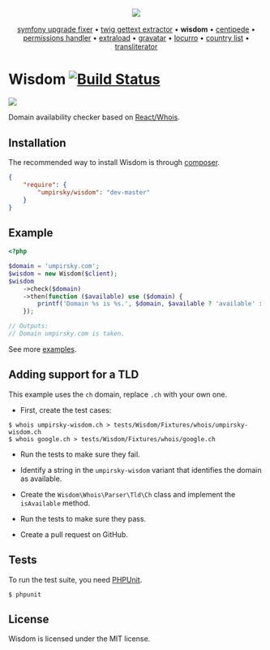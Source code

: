 <h3 align="center">
    <a href="https://github.com/umpirsky">
        <img src="https://farm2.staticflickr.com/1709/25098526884_ae4d50465f_o_d.png" />
    </a>
</h3>
<p align="center">
  <a href="https://github.com/umpirsky/Symfony-Upgrade-Fixer">symfony upgrade fixer</a> &bull;
  <a href="https://github.com/umpirsky/Twig-Gettext-Extractor">twig gettext extractor</a> &bull;
  <b>wisdom</b> &bull;
  <a href="https://github.com/umpirsky/centipede">centipede</a> &bull;
  <a href="https://github.com/umpirsky/PermissionsHandler">permissions handler</a> &bull;
  <a href="https://github.com/umpirsky/Extraload">extraload</a> &bull;
  <a href="https://github.com/umpirsky/Gravatar">gravatar</a> &bull;
  <a href="https://github.com/umpirsky/locurro">locurro</a> &bull;
  <a href="https://github.com/umpirsky/country-list">country list</a> &bull;
  <a href="https://github.com/umpirsky/Transliterator">transliterator</a>
</p>

Wisdom [![Build Status](https://secure.travis-ci.org/umpirsky/wisdom.png)](http://travis-ci.org/umpirsky/wisdom)
======
<img src="https://raw.github.com/umpirsky/wisdom/master/icon/icon.png" />

Domain availability checker based on [React/Whois](https://github.com/reactphp/whois).
## Installation

The recommended way to install Wisdom is through
[composer](http://getcomposer.org).

```json
{
    "require": {
        "umpirsky/wisdom": "dev-master"
    }
}
```

## Example

```php
<?php

$domain = 'umpirsky.com';
$wisdom = new Wisdom($client);
$wisdom
    ->check($domain)
    ->then(function ($available) use ($domain) {
        printf('Domain %s is %s.', $domain, $available ? 'available' : 'taken');
    });

// Outputs:
// Domain umpirsky.com is taken.
```

See more [examples](https://github.com/umpirsky/wisdom/tree/master/examples).

## Adding support for a TLD

This example uses the `ch` domain, replace `.ch` with your own one.

* First, create the test cases:
```
$ whois umpirsky-wisdom.ch > tests/Wisdom/Fixtures/whois/umpirsky-wisdom.ch
$ whois google.ch > tests/Wisdom/Fixtures/whois/google.ch
```

* Run the tests to make sure they fail.

* Identify a string in the `umpirsky-wisdom` variant that identifies the
  domain as available.

* Create the `Wisdom\Whois\Parser\Tld\Ch` class and implement the `isAvailable`
  method.

* Run the tests to make sure they pass.

* Create a pull request on GitHub.

## Tests

To run the test suite, you need [PHPUnit](https://github.com/sebastianbergmann/phpunit).

    $ phpunit

## License

Wisdom is licensed under the MIT license.
